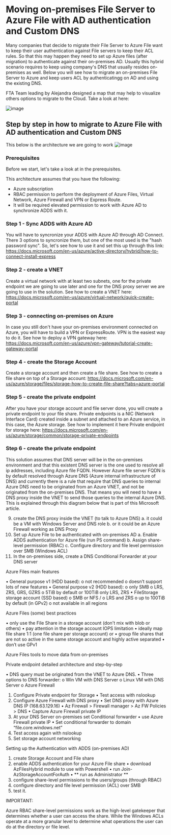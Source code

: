 # Moving on-premises File Server to Azure File with AD authentication and Custom DNS

Many companies that decide to migrate their File Server to Azure File want to keep their user authentication against File servers to keep their ACL rules. So that this may happen they need to set up Azure files (after migration) to authenticate against their on-premises AD. Usually this hybrid scenario requires to keep using company's DNS that usually resides on-premises as well. Below you will see how to migrate an on-premises File Server to Azure and keep users ACL by authenticatingg on AD and using the existing DNS.

FTA Team leading by Alejandra designed a map that may help to visualize others options to migrate to the Cloud. Take a look at here: <link>

![image](https://user-images.githubusercontent.com/97529152/148959058-7b4c661c-7a5a-4511-a5fa-6a44272df21c.png)

## Step by step in how to migrate to Azure File with AD authentication and Custom DNS

This below is the architecture we are going to work
![image](https://user-images.githubusercontent.com/97529152/148958205-0b9b43c9-4ba2-4ce9-b9dd-0a480e1dd927.png)

### Prerequisites

Before we start, let's take a look at in the prerequisites.

This architecture assumes that you have the following:
-	Azure subscription 
-	RBAC permission to perform the deployment of Azure Files, Virtual Network, Azure Firewall and VPN or Express Route.
-	It will be required elevated permission to work with Azure AD to synchronize ADDS with it.


### Step 1 - Sync ADDS with Azure AD
You will have to syncronize your ADDS with Azure AD through AD Connect. There 3 options to syncronize them, but one of the most used is the "hash password sync". So, let's see how to use it and set this up through this link: 
https://docs.microsoft.com/en-us/azure/active-directory/hybrid/how-to-connect-install-express

### Step 2 - create a VNET
Create a virtual network with at least two subnets, one for the private endpoint we are going to use later and one for the DNS proxy server we are going to use in the solution. See how to create a VNET here:
https://docs.microsoft.com/en-us/azure/virtual-network/quick-create-portal

### Step 3 - connecting on-premises on Azure
In case you still don't have your on-premises environment connected on Azure, you will have to build a VPN or ExpressRoute. VPN is the easiest way to do it. See how to deploy a VPN gateway here:
https://docs.microsoft.com/en-us/azure/vpn-gateway/tutorial-create-gateway-portal

### Step 4 - create the Storage Account
Create a storage account and then create a file share. See how to create a file share on top of a Storage account:
https://docs.microsoft.com/en-us/azure/storage/files/storage-how-to-create-file-share?tabs=azure-portal

### Step 5 - create the private endpoint
After you have your storage account and file server done, you will create a private endpoint to your file share. Private endpoints is a NIC (Network Interface Card) created inside a subnet and attached to an Azure service, in this case, the Azure storage. See how to implement it here Private endpoint for storage here:
https://docs.microsoft.com/en-us/azure/storage/common/storage-private-endpoints

### Step 6 - create the private endpoint
This solution assumes that DNS server will be in the on-premises environment and that this existent DNS server is the one used to resolve all ip addresses, including Azure file FQDN. However Azure file server FQDN is by default resolved through Azure DNS (Azure internal infrastructure of DNS) and currently there is a rule that require that DNS queries to internal Azure DNS need to be originated from an Azure VNET, and not be originated from the on-premises DNS. 
That means you will need to have a DNS proxy inside the VNET to send those queries to the internal Azure DNS. This is explained through this diagram below that is part of this Microsoft article. 




9.	create the DNS proxy inside the VNET (to talk to Azure DNS)
a.	it could be a VM with Windows Server and DNS role
b.	or it could be an Azure Firewall working as DNS Proxy
10.	Set up Azure File to be authenticated with on-premises AD
a.	Enable ADDS authentication for Azure file (run PS command)
b.	Assign share-level permission (RBAC)
c.	Configure directory and file level permission over SMB (Windows ACL)
11.	In the on-premises side, create a DNS Conditional Forwarder at your DNS server


Azure Files main features

•	General purpose v1 (HDD based):
o	not recommended
o	doesn’t support lots of new features
•	General purpose v2 (HDD based):
o	only SMB
o	LRS, ZRS, GRS, GZRS
o	5TiB by default or 100TiB only LRS, ZRS
•	FileStorage storage account (SSD based)
o	SMB or NFS / 
o	LRS and ZRS
o	up to 100TiB by default (in GPv2)
o	not available in all regions

Azure Files (some) best practices

•	only use the File Share in a storage account (don't mix with blob or others)
•	pay attention in the storage account IOPS limitation
•	ideally map file share 1:1 (one file share per storage account) or
•	group file shares that are not so active in the same storage account and highly active separated
•	don’t use GPv1

Azure Files tools to move data from on-premises

 

Private endpoint detailed architecture and step-by-step

•	DNS query must be originated from the VNET to Azure DNS.
•	Three options to DNS forwarder:
o	Win VM with DNS Server
o	Linux VM with DNS Server
o	Azure Firewall










1.	Configure Private endpoint for Storage
•	Test access with nslookup
2.	Configure Azure Firewall with DNS proxy
•	Set DNS proxy with Azure DNS IP (168.63.129.16)
•	Az Firewall > Firewall manager > Az FW Policies > DNS
•	Capture Azure Firewall private IP
3.	At your DNS Server on-premises set Conditional forwarder
•	use Azure Firewall private IP
•	Set conditional forwarder to domain “file.core.windows.net”
4.	Test access again with nslookup
5.	Set storage account networking 


Setting up the Authentication with ADDS (on-premises AD)

1.	create Storage Account and File share
2.	enable ADDS authentication for your Azure File share
•	download AzFilesHybrid module to use with Powershell
•	run Join-AzStorageAccountForAuth
•	** run as Administrator **
3.	configure share-level permissions to the users/groups (through RBAC)
4.	configure directory and file level permission (ACL) over SMB
5.	test it.

 
IMPORTANT:

Azure RBAC share-level permissions work as the high-level gatekeeper that determines whether a user can access the share. While the Windows ACLs operate at a more granular level to determine what operations the user can do at the directory or file level. 



